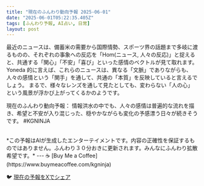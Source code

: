 ```yaml
---
title: "現在のふんわり動向予報 2025-06-01"
date: "2025-06-01T05:22:35.405Z"
tags: [ふんわり予報, AI占い, 日常]
layout: post
---
```



最近のニュースは、備蓄米の需要から国際情勢、スポーツ界の話題まで多岐に渡るものの、それぞれの事象への反応を「Hom(ニュース, 人々の反応)」と捉えると、共通する「関心」「不安」「喜び」といった感情のベクトルが見て取れます。  Yoneda 的に言えば、これらのニュースは、異なる「文脈」でありながらも、人々の感情という「関手」を通して、共通の「本質」を反映していると言えるでしょう。  まるで、様々なレンズを通して見たとしても、変わらない「人の心」という風景が浮かび上がってくるかのようです。


現在のふんわり動向予報：
情報洪水の中でも、人々の感情は普遍的な流れを描き、希望と不安が入り混じった、穏やかながらも変化の予感漂う日々が続きそうです。 #KGNINJA

<br>
*この予報はAIが生成したエンターテイメントです。内容の正確性を保証するものではありません。ふんわり３０分おきに更新されます。みんなにふんわり拡散希望です。*
---
☕️ [Buy Me a Coffee](https://www.buymeacoffee.com/kgninja)

🐦 [現在の予報をXでシェア](https://twitter.com/intent/tweet?text=%E7%8F%BE%E5%9C%A8%E3%81%AE%E3%81%B5%E3%82%93%E3%82%8F%E3%82%8A%E4%BA%88%E5%A0%B1%3A%20%E3%80%8C%E6%9C%80%E8%BF%91%E3%81%AE%E3%83%8B%E3%83%A5%E3%83%BC%E3%82%B9%E3%81%AF%E3%80%81%E5%82%99%E8%93%84%E7%B1%B3%E3%81%AE%E9%9C%80%E8%A6%81%E3%81%8B%E3%82%89%E5%9B%BD%E9%9A%9B%E6%83%85%E5%8B%A2%E3%80%81%E3%82%B9%E3%83%9D%E3%83%BC%E3%83%84%E7%95%8C%E3%81%AE%E8%A9%B1%E9%A1%8C%E3%81%BE%E3%81%A7%E5%A4%9A%E5%B2%90%E3%81%AB%E6%B8%A1%E3%82%8B%E3%82%82%E3%81%AE%E3%81%AE%E3%80%81%E3%81%9D%E3%82%8C%E3%81%9E%E3%82%8C%E3%81%AE%E4%BA%8B%E8%B1%A1%E3%81%B8%E3%81%AE%E5%8F%8D%E5%BF%9C%E3%82%92%E3%80%8CHom(%E3%83%8B%E3%83%A5%E3%83%BC%E3%82%B9%2C%20%E4%BA%BA%E3%80%85%E3%81%AE%E5%8F%8D%E5%BF%9C)%E3%80%8D%E3%81%A8%E6%8D%89%E3%81%88%E3%82%8B%E3%81%A8%E3%80%81%E5%85%B1%E9%80%9A%E3%81%99%E3%82%8B%E3%80%8C%E9%96%A2%E5%BF%83%E3%80%8D%E3%80%8C%E4%B8%8D%E5%AE%89%E3%80%8D%E3%80%8C%E5%96%9C%E3%81%B3%E3%80%8D%E3%81%A8%E3%81%84%E3%81%A3%E3%81%9F...%E3%80%8D%23KGNINJA%20%E7%B6%9A%E3%81%8D%E3%81%AF%E3%83%96%E3%83%AD%E3%82%B0%E3%81%A7%EF%BC%81%F0%9F%91%87&url=https%3A%2F%2Fkg-ninja.github.io%2FFunwariyoso%2F)
